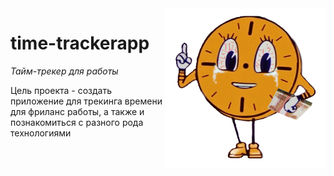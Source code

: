 <img src="public/logo.png" align="right" height="256" alt="logo" />

# time-trackerapp  


_Тайм-трекер для работы_  


Цель проекта - создать приложение для трекинга времени для фриланс работы, а также и познакомиться с разного рода технологиями   

